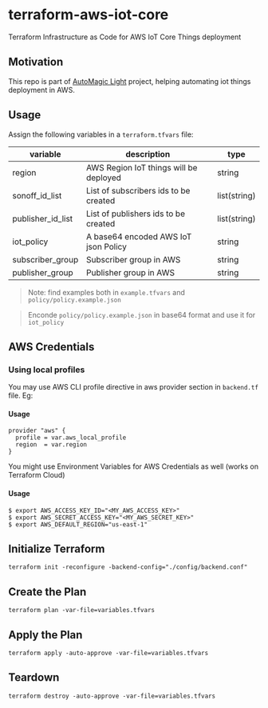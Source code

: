 # terraform-aws-iot-core

Terraform Infrastructure as Code for AWS IoT Core Things deployment

## Motivation

This repo is part of [AutoMagic Light](https://github.com/users/moraesjeremias/projects/2) project, helping automating iot things deployment in AWS.

## Usage

Assign the following variables in a `terraform.tfvars` file:

| variable          | description                            | type         |
|-------------------|----------------------------------------|--------------|
| region            | AWS Region IoT things will be deployed | string       |
| sonoff_id_list    | List of subscribers ids to be created  | list(string) |
| publisher_id_list | List of publishers ids to be created   | list(string) |
| iot_policy        | A base64 encoded AWS IoT json Policy   | string       |
| subscriber_group  | Subscriber group in AWS                | string       |
| publisher_group   | Publisher group in AWS                 | string       |

> Note: find examples both in `example.tfvars` and `policy/policy.example.json`

> Enconde `policy/policy.example.json` in base64 format and use it for `iot_policy`

## AWS Credentials

### Using local profiles

You may use AWS CLI profile directive in aws provider section in `backend.tf` file. Eg:

#### Usage

```
provider "aws" {
  profile = var.aws_local_profile
  region  = var.region
}
```

You might use Environment Variables for AWS Credentials as well (works on Terraform Cloud)

#### Usage

```
$ export AWS_ACCESS_KEY_ID="<MY_AWS_ACCESS_KEY>"
$ export AWS_SECRET_ACCESS_KEY="<MY_AWS_SECRET_KEY>"
$ export AWS_DEFAULT_REGION="us-east-1"
```

## Initialize Terraform

`terraform init -reconfigure -backend-config="./config/backend.conf"`

## Create the Plan

`terraform plan -var-file=variables.tfvars`

## Apply the Plan

`terraform apply -auto-approve -var-file=variables.tfvars`

## Teardown

`terraform destroy -auto-approve -var-file=variables.tfvars`
